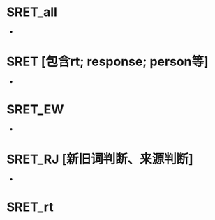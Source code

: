 # SRET_all 
 -
 
# SRET [包含rt; response; person等]
 -
 
# SRET_EW
 -

# SRET_RJ [新旧词判断、来源判断]
 -

# SRET_rt
